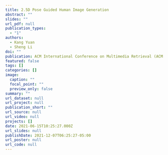 ```yaml
---
title: 2.5D Pose Guided Human Image Generation
abstract: ""
slides: ""
url_pdf: null
publication_types:
  - "1"
authors:
  - Kang Yuan
  - Sheng Li
doi: ""
publication: ACM International Conference on Multimedia Retrieval (ACM ICMR)
featured: false
tags: []
categories: []
image:
  caption: ""
  focal_point: ""
  preview_only: false
summary: ""
url_dataset: null
url_project: null
publication_short: ""
url_source: null
url_video: null
projects: []
date: 2021-06-15T10:25:27.000Z
url_slides: null
publishDate: 2021-12-07T06:25:27-05:00
url_poster: null
url_code: null
---
```


